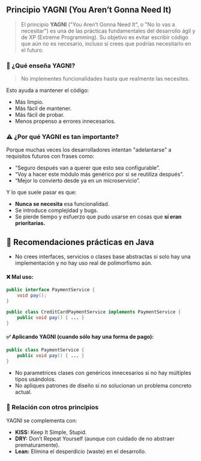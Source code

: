 ## Principio YAGNI (You Aren’t Gonna Need It)

>El principio **YAGNI** ("You Aren’t Gonna Need It", o "No lo vas a necesitar") es una de las prácticas fundamentales del 
desarrollo ágil y de XP (Extreme Programming). Su objetivo es evitar escribir código que aún no es necesario, incluso 
si crees que podrías necesitarlo en el futuro. 

### 🧠 ¿Qué enseña YAGNI?
> No implementes funcionalidades hasta que realmente las necesites.

Esto ayuda a mantener el código: 
- Más limpio.
- Más fácil de mantener.
- Más fácil de probar.
- Menos propenso a errores innecesarios.

### ⚠️ ¿Por qué YAGNI es tan importante?
Porque muchas veces los desarrolladores intentan "adelantarse" a requisitos futuros con frases como:
- “Seguro después van a querer que esto sea configurable”.
- “Voy a hacer este módulo más genérico por si se reutiliza después”.
- “Mejor lo convierto desde ya en un microservicio”.

Y lo que suele pasar es que:
- **Nunca se necesita** esa funcionalidad.
- Se introduce complejidad y bugs.
- Se pierde tiempo y esfuerzo que pudo usarse en cosas que **sí eran prioritarias.**

## 🎯 Recomendaciones prácticas en Java
- No crees interfaces, servicios o clases base abstractas si solo hay una implementación y 
no hay uso real de polimorfismo aún.

#### ❌ Mal uso:
```java
public interface PaymentService {
    void pay();
}

public class CreditCardPaymentService implements PaymentService {
    public void pay() { ... }
}
```
#### ✅ Aplicando YAGNI (cuando sólo hay una forma de pago):
```java
public class PaymentService {
    public void pay() { ... }
}
```
- No parametrices clases con genéricos innecesarios si no hay múltiples tipos usándolos.
- No apliques patrones de diseño si no solucionan un problema concreto actual.

### 🧩 Relación con otros principios
YAGNI se complementa con:
- **KISS:** Keep It Simple, Stupid.
- **DRY:** Don’t Repeat Yourself (aunque con cuidado de no abstraer prematuramente).
- **Lean:** Elimina el desperdicio (waste) en el desarrollo.
